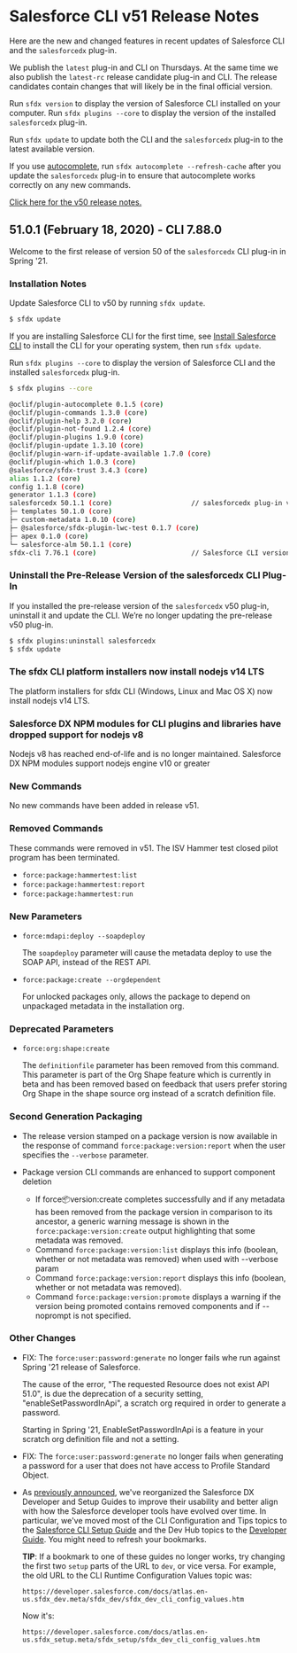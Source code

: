# Salesforce CLI v51 Release Notes

Here are the new and changed features in recent updates of Salesforce CLI and the `salesforcedx` plug-in.

We publish the `latest` plug-in and CLI on Thursdays. At the same time we also publish the `latest-rc` release candidate plug-in and CLI. The release candidates contain changes that will likely be in the final official version.

Run `sfdx version` to display the version of Salesforce CLI installed on your computer. Run `sfdx plugins --core` to display the version of the installed `salesforcedx` plug-in.

Run `sfdx update` to update both the CLI and the `salesforcedx` plug-in to the latest available version.

If you use [autocomplete](https://developer.salesforce.com/docs/atlas.en-us.sfdx_setup.meta/sfdx_setup/sfdx_dev_cli_autocomplete.htm), run `sfdx autocomplete --refresh-cache` after you update the `salesforcedx` plug-in to ensure that autocomplete works correctly on any new commands.

[Click here for the v50 release notes.](./v50.md)

## 51.0.1 (February 18, 2020) - CLI 7.88.0

Welcome to the first release of version 50 of the `salesforcedx` CLI plug-in in Spring '21.

### Installation Notes

Update Salesforce CLI to v50 by running `sfdx update`.

```bash
$ sfdx update
```

If you are installing Salesforce CLI for the first time, see [Install Salesforce CLI](https://developer.salesforce.com/docs/atlas.en-us.sfdx_setup.meta/sfdx_setup/sfdx_setup_install_cli.htm#sfdx_setup_install_cli) to install the CLI for your operating system, then run `sfdx update`.

Run `sfdx plugins --core` to display the version of Salesforce CLI and the installed `salesforcedx` plug-in.

```bash
$ sfdx plugins --core

@oclif/plugin-autocomplete 0.1.5 (core)
@oclif/plugin-commands 1.3.0 (core)
@oclif/plugin-help 3.2.0 (core)
@oclif/plugin-not-found 1.2.4 (core)
@oclif/plugin-plugins 1.9.0 (core)
@oclif/plugin-update 1.3.10 (core)
@oclif/plugin-warn-if-update-available 1.7.0 (core)
@oclif/plugin-which 1.0.3 (core)
@salesforce/sfdx-trust 3.4.3 (core)
alias 1.1.2 (core)
config 1.1.8 (core)
generator 1.1.3 (core)
salesforcedx 50.1.1 (core)                    // salesforcedx plug-in version
├─ templates 50.1.0 (core)
├─ custom-metadata 1.0.10 (core)
├─ @salesforce/sfdx-plugin-lwc-test 0.1.7 (core)
├─ apex 0.1.0 (core)
└─ salesforce-alm 50.1.1 (core)
sfdx-cli 7.76.1 (core)                        // Salesforce CLI version
```

### Uninstall the Pre-Release Version of the salesforcedx CLI Plug-In

If you installed the pre-release version of the `salesforcedx` v50 plug-in, uninstall it and update the CLI. We’re no longer updating the pre-release v50 plug-in.

```bash
$ sfdx plugins:uninstall salesforcedx
$ sfdx update
```

### The sfdx CLI platform installers now install nodejs v14 LTS
The platform installers for sfdx CLI (Windows, Linux and Mac OS X) now install nodejs v14 LTS.

### Salesforce DX NPM modules for CLI plugins and libraries have dropped support for nodejs v8
Nodejs v8 has reached end-of-life and is no longer maintained. Salesforce DX NPM modules support nodejs engine v10 or greater

### New Commands

No new commands have been added in release v51.

### Removed Commands

These commands were removed in v51. The ISV Hammer test closed pilot program has been terminated.

* `force:package:hammertest:list`
* `force:package:hammertest:report`
* `force:package:hammertest:run`

### New Parameters

* `force:mdapi:deploy --soapdeploy`

  The `soapdeploy` parameter will cause the metadata deploy to use the SOAP API, instead of the REST API.

* `force:package:create --orgdependent`

  For unlocked packages only, allows the package to depend on unpackaged metadata in the installation org.

### Deprecated Parameters

* `force:org:shape:create`

  The `definitionfile` parameter has been removed from this command. This parameter is part of the Org Shape feature which is currently in beta and has been removed based on feedback that users prefer storing Org Shape in the shape source org instead of a scratch definition file.

### Second Generation Packaging

* The release version stamped on a package version is now available in the response of command `force:package:version:report` when the user specifies the `--verbose` parameter.

* Package version CLI commands are enhanced to support component deletion
  * If force:package:version:create completes successfully and if any metadata has been removed from the package version in comparison to its ancestor, a generic warning message is shown in the `force:package:version:create` output highlighting that some metadata was removed.
  * Command `force:package:version:list` displays this info (boolean, whether or not metadata was removed) when used with --verbose param
  * Command `force:package:version:report` displays this info (boolean, whether or not metadata was removed).
  * Command `force:package:version:promote` displays a warning if the version being promoted contains removed components and if --noprompt is not specified.

### Other Changes

* FIX: The `force:user:password:generate` no longer fails whe run against Spring '21 release of Salesforce.

  The cause of the error, "The requested Resource does not exist API 51.0", is due the deprecation of a security setting, "enableSetPasswordInApi", a scratch org required in order to generate a password.

  Starting in Spring '21, EnableSetPasswordInApi is a feature in your scratch org definition file and not a setting.

* FIX: The `force:user:password:generate` no longer fails when generating a password for a user that does not have access to Profile Standard Object.


* As [previously announced](./v49.md#49140-october-8-2020), we've reorganized the Salesforce DX Developer and Setup Guides to improve their usability and better align with how the Salesforce developer tools have evolved over time. In particular, we've moved most of the CLI Configuration and Tips topics to the [Salesforce CLI Setup Guide](https://developer.salesforce.com/docs/atlas.en-us.sfdx_setup.meta/sfdx_setup/sfdx_setup_intro.htm) and the Dev Hub topics to the [Developer Guide](https://developer.salesforce.com/docs/atlas.en-us.sfdx_dev.meta/sfdx_dev/sfdx_dev_intro.htm). You might need to refresh your bookmarks.

  **TIP**: If a bookmark to one of these guides no longer works, try changing the first two `setup` parts of the URL to `dev`, or vice versa. For example, the old URL to the CLI Runtime Configuration Values topic was:

  `https://developer.salesforce.com/docs/atlas.en-us.sfdx_dev.meta/sfdx_dev/sfdx_dev_cli_config_values.htm`

  Now it's:

  `https://developer.salesforce.com/docs/atlas.en-us.sfdx_setup.meta/sfdx_setup/sfdx_dev_cli_config_values.htm`
